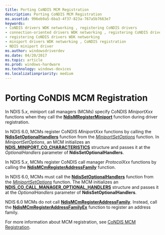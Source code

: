 ```yaml
---
title: Porting CoNDIS MCM Registration
description: Porting CoNDIS MCM Registration
ms.assetid: 996eb9a5-6ba3-4f37-823a-767a5b7663e7
keywords:
- CoNDIS drivers WDK networking , registering CoNDIS drivers
- connection-oriented drivers WDK networking , registering CoNDIS drivers
- registering CoNDIS drivers WDK networking
- miniport drivers WDK networking , CoNDIS registration
- NDIS miniport driver
ms.author: windowsdriverdev
ms.date: 04/20/2017
ms.topic: article
ms.prod: windows-hardware
ms.technology: windows-devices
ms.localizationpriority: medium
---
```


# Porting CoNDIS MCM Registration





In NDIS 5.*x*, miniport call managers (MCMs) specify CoNDIS *MiniportXxx* functions when they call the [**NdisMRegisterMiniport**](https://msdn.microsoft.com/library/windows/hardware/ff553602) function during driver registration.

In NDIS 6.0, MCMs register CoNDIS *MiniportXxx* functions by calling the [**NdisSetOptionalHandlers**](https://msdn.microsoft.com/library/windows/hardware/ff564550) function from the [*MiniportSetOptions*](https://msdn.microsoft.com/library/windows/hardware/ff559443) function. In *MiniportSetOptions*, an MCM initializes an [**NDIS\_MINIPORT\_CO\_CHARACTERISTICS**](https://msdn.microsoft.com/library/windows/hardware/ff565948) structure and passes it at the *OptionalHandlers* parameter of **NdisSetOptionalHandlers**.

In NDIS 5.*x*, MCMs register CoNDIS call manager *ProtocolXxx* functions by calling the [**NdisMCmRegisterAddressFamily**](https://msdn.microsoft.com/library/windows/hardware/ff553429) function.

In NDIS 6.0, MCMs must call the [**NdisSetOptionalHandlers**](https://msdn.microsoft.com/library/windows/hardware/ff564550) function from the [*MiniportSetOptions*](https://msdn.microsoft.com/library/windows/hardware/ff559443) function. The MCM initializes an [**NDIS\_CO\_CALL\_MANAGER\_OPTIONAL\_HANDLERS**](https://msdn.microsoft.com/library/windows/hardware/ff564883) structure and passes it at the *OptionalHandlers* parameter of **NdisSetOptionalHandlers**.

NDIS 6.0 MCMs do not call [**NdisMCmRegisterAddressFamily**](https://msdn.microsoft.com/library/windows/hardware/ff553429). Instead, call the [**NdisMCmRegisterAddressFamilyEx**](https://msdn.microsoft.com/library/windows/hardware/ff563554) function to register an address family.

For more information about MCM registration, see [CoNDIS MCM Registration](condis-mcm-registration.md).

 

 






